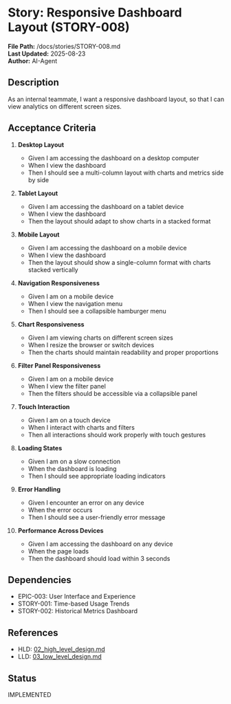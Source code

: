 # Story: Responsive Dashboard Layout (STORY-008)

**File Path:** /docs/stories/STORY-008.md  
**Last Updated:** 2025-08-23  
**Author:** AI-Agent  

## Description
As an internal teammate, I want a responsive dashboard layout, so that I can view analytics on different screen sizes.

## Acceptance Criteria
1. **Desktop Layout**
   - Given I am accessing the dashboard on a desktop computer
   - When I view the dashboard
   - Then I should see a multi-column layout with charts and metrics side by side

2. **Tablet Layout**
   - Given I am accessing the dashboard on a tablet device
   - When I view the dashboard
   - Then the layout should adapt to show charts in a stacked format

3. **Mobile Layout**
   - Given I am accessing the dashboard on a mobile device
   - When I view the dashboard
   - Then the layout should show a single-column format with charts stacked vertically

4. **Navigation Responsiveness**
   - Given I am on a mobile device
   - When I view the navigation menu
   - Then I should see a collapsible hamburger menu

5. **Chart Responsiveness**
   - Given I am viewing charts on different screen sizes
   - When I resize the browser or switch devices
   - Then the charts should maintain readability and proper proportions

6. **Filter Panel Responsiveness**
   - Given I am on a mobile device
   - When I view the filter panel
   - Then the filters should be accessible via a collapsible panel

7. **Touch Interaction**
   - Given I am on a touch device
   - When I interact with charts and filters
   - Then all interactions should work properly with touch gestures

8. **Loading States**
   - Given I am on a slow connection
   - When the dashboard is loading
   - Then I should see appropriate loading indicators

9. **Error Handling**
   - Given I encounter an error on any device
   - When the error occurs
   - Then I should see a user-friendly error message

10. **Performance Across Devices**
    - Given I am accessing the dashboard on any device
    - When the page loads
    - Then the dashboard should load within 3 seconds

## Dependencies
- EPIC-003: User Interface and Experience
- STORY-001: Time-based Usage Trends
- STORY-002: Historical Metrics Dashboard

## References
- HLD: [02_high_level_design.md](../02_high_level_design.md#module-frontend-application-frontend-001)
- LLD: [03_low_level_design.md](../03_low_level_design.md#component-frontend-react-application-frontend-001)

## Status
IMPLEMENTED
